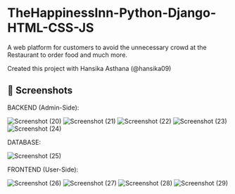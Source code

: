 # TheHappinessInn-Python-Django-HTML-CSS-JS
A web platform for customers to avoid the unnecessary crowd at the Restaurant to order food and much more.

Created this project with Hansika Asthana (@hansika09)


## 📸 Screenshots

BACKEND (Admin-Side):

![Screenshot (20)](https://user-images.githubusercontent.com/56352064/170868657-d9019156-6786-4212-8e15-e7662fdb187f.png)
![Screenshot (21)](https://user-images.githubusercontent.com/56352064/170868686-3e3de4ee-c33f-4cc9-ab67-e3246acf032e.png)
![Screenshot (22)](https://user-images.githubusercontent.com/56352064/170868689-c7b23fdc-7237-44d0-b874-1d6080dbfb8e.png)
![Screenshot (23)](https://user-images.githubusercontent.com/56352064/170868691-e6d2e010-4304-4055-aab0-d6ae86bc38bb.png)
![Screenshot (24)](https://user-images.githubusercontent.com/56352064/170868694-ebf83130-8f83-4596-963b-44bb3da8977e.png)

DATABASE:

![Screenshot (25)](https://user-images.githubusercontent.com/56352064/170868723-1e09d4ba-60cf-43cb-ab87-33c96957fcd1.png)

FRONTEND (User-Side):

![Screenshot (26)](https://user-images.githubusercontent.com/56352064/170868740-307f0de2-5417-4087-b070-b2b19847bb91.png)
![Screenshot (27)](https://user-images.githubusercontent.com/56352064/170868742-e8180a39-5fc5-4ce1-bb8a-d59e59d85e74.png)
![Screenshot (28)](https://user-images.githubusercontent.com/56352064/170868751-ff388f5d-e378-44eb-ada7-635b9d3078f0.png)
![Screenshot (29)](https://user-images.githubusercontent.com/56352064/170868752-5400a3cd-7b16-4a82-a944-1fe1647e7524.png)
